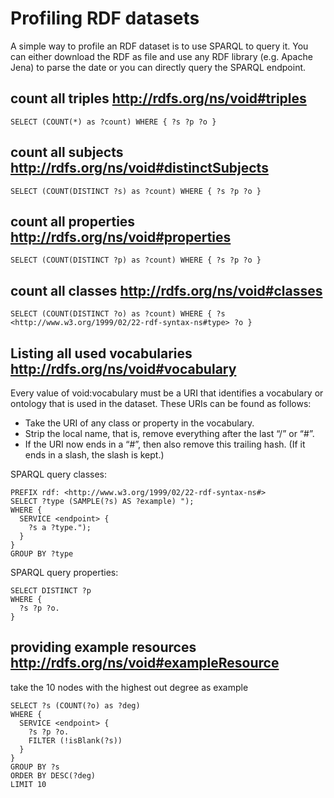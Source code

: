 # Profiling RDF datasets

A simple way to profile an RDF dataset is to use SPARQL to query it. You can either download the RDF as file and use any RDF library (e.g. Apache Jena) to parse the date or you can directly query the SPARQL endpoint.

## count all triples http://rdfs.org/ns/void#triples 

```
SELECT (COUNT(*) as ?count) WHERE { ?s ?p ?o }
```


## count all subjects http://rdfs.org/ns/void#distinctSubjects

```
SELECT (COUNT(DISTINCT ?s) as ?count) WHERE { ?s ?p ?o }
```

## count all properties http://rdfs.org/ns/void#properties

```
SELECT (COUNT(DISTINCT ?p) as ?count) WHERE { ?s ?p ?o }
```

## count all classes http://rdfs.org/ns/void#classes

```
SELECT (COUNT(DISTINCT ?o) as ?count) WHERE { ?s <http://www.w3.org/1999/02/22-rdf-syntax-ns#type> ?o }
```

## Listing all used vocabularies http://rdfs.org/ns/void#vocabulary

Every value of void:vocabulary must be a URI that identifies a vocabulary or ontology that is used in the dataset. These URIs can be found as follows:

* Take the URI of any class or property in the vocabulary.
* Strip the local name, that is, remove everything after the last “/” or “#”.
* If the URI now ends in a “#”, then also remove this trailing hash. (If it ends in a slash, the slash is kept.)

SPARQL query classes:

```
PREFIX rdf: <http://www.w3.org/1999/02/22-rdf-syntax-ns#> 
SELECT ?type (SAMPLE(?s) AS ?example) ");
WHERE { 
  SERVICE <endpoint> {
    ?s a ?type.");
  }
}
GROUP BY ?type
```

SPARQL query properties:

```
SELECT DISTINCT ?p 
WHERE { 
  ?s ?p ?o.
} 
```

## providing example resources http://rdfs.org/ns/void#exampleResource
take the 10 nodes with the highest out degree as example

```
SELECT ?s (COUNT(?o) as ?deg)
WHERE { 
  SERVICE <endpoint> { 
    ?s ?p ?o.
    FILTER (!isBlank(?s))
  }
} 
GROUP BY ?s
ORDER BY DESC(?deg) 
LIMIT 10
```
